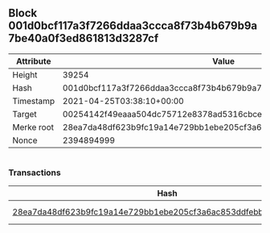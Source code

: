 ## Block 001d0bcf117a3f7266ddaa3ccca8f73b4b679b9a7be40a0f3ed861813d3287cf

Attribute | Value
--- | ---
Height | 39254
Hash | 001d0bcf117a3f7266ddaa3ccca8f73b4b679b9a7be40a0f3ed861813d3287cf
Timestamp | 2021-04-25T03:38:10+00:00
Target | 00254142f49eaaa504dc75712e8378ad5316cbcead634704b3734b6271167cc4
Merke root | 28ea7da48df623b9fc19a14e729bb1ebe205cf3a6ac853ddfebb50f2300e9b5c
Nonce | 2394894999

```

```

### Transactions

Hash | Amount
--- | ---
[28ea7da48df623b9fc19a14e729bb1ebe205cf3a6ac853ddfebb50f2300e9b5c](28ea7da48df623b9fc19a14e729bb1ebe205cf3a6ac853ddfebb50f2300e9b5c.md) | 10.00000000 SKEPTI 
